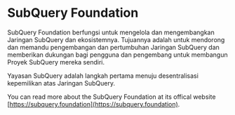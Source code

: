 # SubQuery Foundation

SubQuery Foundation berfungsi untuk mengelola dan mengembangkan Jaringan SubQuery dan ekosistemnya. Tujuannya adalah untuk mendorong dan memandu pengembangan dan pertumbuhan Jaringan SubQuery dan memberikan dukungan bagi pengguna dan pengembang untuk membangun Proyek SubQuery mereka sendiri.

Yayasan SubQuery adalah langkah pertama menuju desentralisasi kepemilikan atas Jaringan SubQuery.

You can read more about the SubQuery Foundation at its offical website [https://subquery.foundation](https://subquery.foundation).
